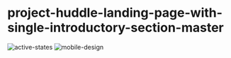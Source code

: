 # project-huddle-landing-page-with-single-introductory-section-master
![active-states](https://github.com/Shuaib-Adebowale/project-huddle-landing-page-with-single-introductory-section-master/assets/129074002/a9d1bc71-365c-48cb-9e09-4529f929fa68)
![mobile-design](https://github.com/Shuaib-Adebowale/project-huddle-landing-page-with-single-introductory-section-master/assets/129074002/0909a66f-455c-4846-b9fa-148ac86396d7)
